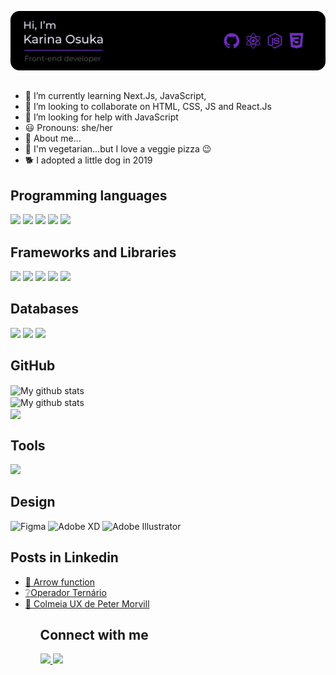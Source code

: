 ![I am Front-end Developer](https://github.com/kari-osk/kari-osk/blob/main/about_me.svg)
##

- 🌱 I’m currently learning Next.Js, JavaScript, 
- 👯 I’m looking to collaborate on HTML, CSS, JS and React.Js
- 🤔 I’m looking for help with JavaScript
- 😃 Pronouns: she/her
- 🌸 About me...
- 🥦 I'm vegetarian...but I love a veggie pizza 😉
- 🐕 I adopted a little dog in 2019




<h2>Programming languages</h2>
<p>
  <img src="https://img.shields.io/badge/HTML5-E34F26?style=for-the-badge&logo=html5&logoColor=white" />
  <img src="https://img.shields.io/badge/CSS3-1572B6?style=for-the-badge&logo=css3&logoColor=white" />
  <img src="https://img.shields.io/badge/JavaScript-323330?style=for-the-badge&logo=javascript&logoColor=F7DF1E" />
  <img src="https://img.shields.io/badge/TypeScript-007ACC?style=for-the-badge&logo=typescript&logoColor=white" />
  <img src="https://img.shields.io/badge/json-5E5C5C?style=for-the-badge&logo=json&logoColor=white" />
</p>

<h2>Frameworks and Libraries</h2>
<p>
  <img src="https://img.shields.io/badge/React-20232A?style=for-the-badge&logo=react&logoColor=61DAFB" />
  <img src="https://img.shields.io/badge/next.js-000000?style=for-the-badge&logo=nextdotjs&logoColor=white" />
  <img src="https://img.shields.io/badge/Node.js-339933?style=for-the-badge&logo=nodedotjs&logoColor=white" />
  <img src="https://img.shields.io/badge/Bootstrap-563D7C?style=for-the-badge&logo=bootstrap&logoColor=white" />
  <img src="https://img.shields.io/badge/Tailwind_CSS-38B2AC?style=for-the-badge&logo=tailwind-css&logoColor=white" />
</p>

<h2>Databases</h2>
<p>
  <img src="https://img.shields.io/badge/MySQL-00000F?style=for-the-badge&logo=mysql&logoColor=white" />
  <img src="https://img.shields.io/badge/PostgreSQL-316192?style=for-the-badge&logo=postgresql&logoColor=white" />
  <img src="https://img.shields.io/badge/MongoDB-4EA94B?style=for-the-badge&logo=mongodb&logoColor=white" />
</p>

<h2>GitHub</h2>
<img align="center" src="https://github-readme-streak-stats.herokuapp.com?user=kari-osk&theme=vue-dark&hide_border=true&date_format=M%20j%5B%2C%20Y%5D" alt="My github stats" />
<br/>
<img align="center" src="https://github-readme-stats.vercel.app/api?username=kari-osk&show_icons=true&include_all_commits=true&theme=cobalt&hide_border=true" alt="My github stats" /> 
<br/>
<img align="center" src="https://github-readme-stats.vercel.app/api/top-langs/?username=kari-osk&layout=compact&theme=cobalt&hide_border=true" />
<br/>

<h2>Tools</h2>
<p>
  <img src="https://img.shields.io/badge/Visual_Studio_Code-0078D4?style=for-the-badge&logo=visual%20studio%20code&logoColor=white" />
</p>

<h2>Design</h2>
<p>
  <img src="https://img.shields.io/badge/Figma-F24E1E?style=for-the-badge&logo=figma&logoColor=white" alt="Figma" />
  <img src="https://img.shields.io/badge/Adobe%20XD-470137?style=for-the-badge&logo=Adobe%20XD&logoColor=#FF61F6" alt="Adobe XD" />
  <img src="https://img.shields.io/badge/Adobe%20Illustrator-FF9A00?style=for-the-badge&logo=adobe%20illustrator&logoColor=white" alt="Adobe Illustrator" />
</p>

<h2>Posts in Linkedin</h2>
<ul>
  <li><a href="https://www.linkedin.com/feed/update/urn:li:activity:6950800255453933569/" target="_blank">🏹 Arrow function</a></li>
  <li><a href="https://www.linkedin.com/feed/update/urn:li:activity:6944625366216896512/" target="_blank">❔Operador Ternário</a></li>
  <li><a href="https://www.linkedin.com/pulse/colmeia-ux-de-peter-morville-karina-osuka/" target="_blank">🐝 Colmeia UX de Peter Morvill</a></li>
<ul>
  
<h2>Connect with me</h2>
  <a href="https://www.linkedin.com/in/karina-osuka-84129a20b/" target="_blank">
    <img src="https://img.shields.io/badge/LinkedIn-0077B5?style=for-the-badge&logo=linkedin&logoColor=white" target="_blank">
  </a>
  <a href="https://github.com/kari-osk" target="_blank">
    <img src="https://img.shields.io/badge/GitHub-100000?style=for-the-badge&logo=github&logoColor=white" target="_blank">
  </a>  

